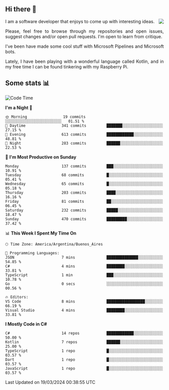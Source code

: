 ## Hi there :slightly_smiling_face:

<img src="https://github-readme-stats.vercel.app/api?username=victorgrycuk&show_icons=true&count_private=true&title_color=F7941E&icon_color=F7941E" align="right">

<p align="justify">
I am a software developer that enjoys to come up with interesting ideas.
<p/>

<p align= "justify">
Please, feel free to browse through my repositories and open issues, suggest changes and/or open pull requests. I'm open to learn from critique.
<p/>


<p align= "justify">
I've been have made some cool stuff with Microsoft Pipelines and Microsoft bots.
<p/>

<p align= "justify">
Lately, I have been playing with a wonderful language called Kotlin, and in my free time I can be found tinkering with my Raspberry Pi.
<p/>

## Some stats :bar_chart:
<!--START_SECTION:waka-->
![Code Time](http://img.shields.io/badge/Code%20Time-1%2C900%20hrs%2052%20mins-blue)

**I'm a Night 🦉** 

```text
🌞 Morning                19 commits          ░░░░░░░░░░░░░░░░░░░░░░░░░   01.51 % 
🌆 Daytime                341 commits         ███████░░░░░░░░░░░░░░░░░░   27.15 % 
🌃 Evening                613 commits         ████████████░░░░░░░░░░░░░   48.81 % 
🌙 Night                  283 commits         ██████░░░░░░░░░░░░░░░░░░░   22.53 % 
```
📅 **I'm Most Productive on Sunday** 

```text
Monday                   137 commits         ███░░░░░░░░░░░░░░░░░░░░░░   10.91 % 
Tuesday                  68 commits          █░░░░░░░░░░░░░░░░░░░░░░░░   05.41 % 
Wednesday                65 commits          █░░░░░░░░░░░░░░░░░░░░░░░░   05.18 % 
Thursday                 203 commits         ████░░░░░░░░░░░░░░░░░░░░░   16.16 % 
Friday                   81 commits          ██░░░░░░░░░░░░░░░░░░░░░░░   06.45 % 
Saturday                 232 commits         █████░░░░░░░░░░░░░░░░░░░░   18.47 % 
Sunday                   470 commits         █████████░░░░░░░░░░░░░░░░   37.42 % 
```


📊 **This Week I Spent My Time On** 

```text
🕑︎ Time Zone: America/Argentina/Buenos_Aires

💬 Programming Languages: 
JSON                     7 mins              ██████████████░░░░░░░░░░░   54.85 % 
C#                       4 mins              ████████░░░░░░░░░░░░░░░░░   33.81 % 
TypeScript               1 min               ███░░░░░░░░░░░░░░░░░░░░░░   10.78 % 
Go                       0 secs              ░░░░░░░░░░░░░░░░░░░░░░░░░   00.56 % 

🔥 Editors: 
VS Code                  8 mins              █████████████████░░░░░░░░   66.19 % 
Visual Studio            4 mins              ████████░░░░░░░░░░░░░░░░░   33.81 % 
```

**I Mostly Code in C#** 

```text
C#                       14 repos            ████████████░░░░░░░░░░░░░   50.00 % 
Kotlin                   7 repos             ██████░░░░░░░░░░░░░░░░░░░   25.00 % 
TypeScript               1 repo              █░░░░░░░░░░░░░░░░░░░░░░░░   03.57 % 
Dart                     1 repo              █░░░░░░░░░░░░░░░░░░░░░░░░   03.57 % 
JavaScript               1 repo              █░░░░░░░░░░░░░░░░░░░░░░░░   03.57 % 
```




 Last Updated on 19/03/2024 00:38:55 UTC
<!--END_SECTION:waka-->

